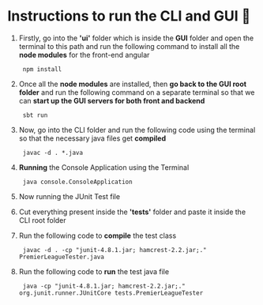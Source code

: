 # Instructions to run the CLI and GUI 🔴

1. Firstly, go into the **'ui'** folder which is inside the **GUI** folder and open the terminal to this path and run the following command to install all the **node modules** for the front-end angular

        npm install

2. Once all the **node modules** are installed, then **go back to the GUI root folder** and run the following command on a separate terminal so that we can **start up the GUI servers for both front and backend**

        sbt run

3. Now, go into the CLI folder and run the following code using the terminal so that the necessary java files get **compiled**
    
        javac -d . *.java

4. **Running** the Console Application using the Terminal
        
        java console.ConsoleApplication

5. Now running the JUnit Test file 

6. Cut everything present inside the **'tests'** folder and paste it inside the CLI root folder

7. Run the following code to **compile** the test class

        javac -d . -cp "junit-4.8.1.jar; hamcrest-2.2.jar;." PremierLeagueTester.java 

8. Run the following code to **run** the test java file

        java -cp "junit-4.8.1.jar; hamcrest-2.2.jar;." org.junit.runner.JUnitCore tests.PremierLeagueTester

